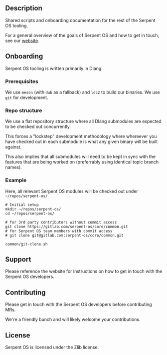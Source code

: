 ## Description

Shared scripts and onboarding documentation for the rest of the Serpent OS tooling.

For a general overview of the goals of Serpent OS and how to get in touch, see our [website](https://serpentos.com).

## Onboarding

Serpent OS tooling is written primarily in Dlang.

### Prerequisites

We use `meson` (with `dub` as a fallback) and `ldc2` to build our binaries. We use `git` for development.

### Repo structure

We use a flat repository structure where all Dlang submodules are expected to be checked out concurrently.

This forces a "lockstep" development methodology where whereever you have checked out in each submodule is what any given binary will be built against.

This also implies that all submodules will need to be kept in sync with the features that are being worked on (preferrably using identical topic branch names).

### Example

Here, all relevant Serpent OS modules will be checked out under `~/repos/serpent-os/`

```
# Initial setup
mkdir ~/repos/serpent-os/
cd ~/repos/serpent-os/

# for 3rd party contributors without commit access
git clone https://gitlab.com/serpent-os/core/common.git
# for Serpent OS team members with commit access
# git clone git@gitlab.com:serpent-os/core/common.git 

common/git-clone.sh
```

## Support

Please reference the website for instructions on how to get in touch with the Serpent OS developers.

## Contributing

Please get in touch with the Serpent OS developers before contributing MRs.

We're a friendly bunch and will likely welcome your contributions.

## License

Serpent OS is licensed under the Zlib license.
